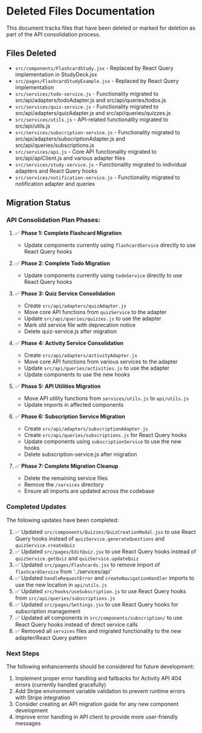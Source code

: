 # Deleted Files Documentation

This document tracks files that have been deleted or marked for deletion as part of the API consolidation process.

## Files Deleted

- `src/components/FlashcardStudy.jsx` - Replaced by React Query implementation in StudyDeck.jsx
- `src/pages/FlashcardStudyExample.jsx` - Replaced by React Query implementation
- `src/services/todo-service.js` - Functionality migrated to src/api/adapters/todoAdapter.js and src/api/queries/todos.js
- `src/services/quiz-service.js` - Functionality migrated to src/api/adapters/quizAdapter.js and src/api/queries/quizzes.js
- `src/services/utils.js` - API-related functionality migrated to src/api/utils.js
- `src/services/subscription-service.js` - Functionality migrated to src/api/adapters/subscriptionAdapter.js and src/api/queries/subscriptions.js
- `src/services/api.js` - Core API functionality migrated to src/api/apiClient.js and various adapter files
- `src/services/study-service.js` - Functionality migrated to individual adapters and React Query hooks
- `src/services/notification-service.js` - Functionality migrated to notification adapter and queries

## Migration Status

### API Consolidation Plan Phases:

1. ✅ **Phase 1: Complete Flashcard Migration**
   - Update components currently using `flashcardService` directly to use React Query hooks

2. ✅ **Phase 2: Complete Todo Migration**
   - Update components currently using `todoService` directly to use React Query hooks

3. ✅ **Phase 3: Quiz Service Consolidation**
   - Create `src/api/adapters/quizAdapter.js`
   - Move core API functions from `quizService` to the adapter
   - Update `src/api/queries/quizzes.js` to use the adapter
   - Mark old service file with deprecation notice
   - Delete quiz-service.js after migration

4. ✅ **Phase 4: Activity Service Consolidation**
   - Create `src/api/adapters/activityAdapter.js`
   - Move core API functions from various services to the adapter
   - Update `src/api/queries/activities.js` to use the adapter
   - Update components to use the new hooks

5. ✅ **Phase 5: API Utilities Migration**
   - Move API utility functions from `services/utils.js` to `api/utils.js`
   - Update imports in affected components

6. ✅ **Phase 6: Subscription Service Migration**
   - Create `src/api/adapters/subscriptionAdapter.js` 
   - Create `src/api/queries/subscriptions.js` for React Query hooks
   - Update components using `subscriptionService` to use the new hooks
   - Delete subscription-service.js after migration

7. ✅ **Phase 7: Complete Migration Cleanup**
   - Delete the remaining service files
   - Remove the `/services` directory
   - Ensure all imports are updated across the codebase

### Completed Updates

The following updates have been completed:

1. ✅ Updated `src/components/Quizzes/QuizCreationModal.jsx` to use React Query hooks instead of `quizService.generateQuestions` and `quizService.createQuiz`
2. ✅ Updated `src/pages/EditQuiz.jsx` to use React Query hooks instead of `quizService.getQuiz` and `quizService.updateQuiz`
3. ✅ Updated `src/pages/Flashcards.jsx` to remove import of `flashcardService` from '../services/api'
4. ✅ Updated `handleRequestError` and `createNavigationHandler` imports to use the new location in `api/utils.js`
5. ✅ Updated `src/hooks/useSubscription.js` to use React Query hooks from `src/api/queries/subscriptions.js`
6. ✅ Updated `src/pages/Settings.jsx` to use React Query hooks for subscription management
7. ✅ Updated all components in `src/components/subscription/` to use React Query hooks instead of direct service calls
8. ✅ Removed all `services` files and migrated functionality to the new adapter/React Query pattern

### Next Steps

The following enhancements should be considered for future development:

1. Implement proper error handling and fallbacks for Activity API 404 errors (currently handled gracefully)
2. Add Stripe environment variable validation to prevent runtime errors with Stripe integration
3. Consider creating an API migration guide for any new component development
4. Improve error handling in API client to provide more user-friendly messages 